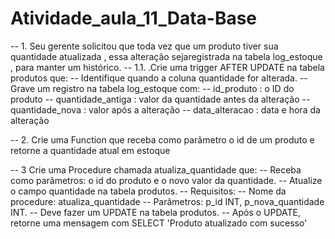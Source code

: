 # Atividade_aula_11_Data-Base

-- 1. Seu gerente solicitou que toda vez que um produto tiver sua quantidade atualizada , essa alteração sejaregistrada na tabela log_estoque , para manter um histórico.
  -- 1.1. .Crie uma trigger AFTER UPDATE na tabela produtos que:
  	-- Identifique quando a coluna quantidade for alterada.
  	-- Grave um registro na tabela log_estoque com:
  	-- id_produto : o ID do produto
  	-- quantidade_antiga : valor da quantidade antes da alteração
  	-- quantidade_nova : valor após a alteração 
  	-- data_alteracao : data e hora da alteração 

   -- 2. Crie uma Function que receba como parâmetro o id de um produto e retorne a quantidade atual em estoque

   -- 3 Crie uma Procedure chamada atualiza_quantidade que:
	-- Receba como parâmetros: o id do produto e o novo valor da quantidade.
	-- Atualize o campo quantidade na tabela produtos.
	-- Requisitos:
		-- Nome da procedure: atualiza_quantidade
		-- Parâmetros: p_id INT, p_nova_quantidade INT.
		-- Deve fazer um UPDATE na tabela produtos.
		-- Após o UPDATE, retorne uma mensagem com SELECT 'Produto atualizado com sucesso'
